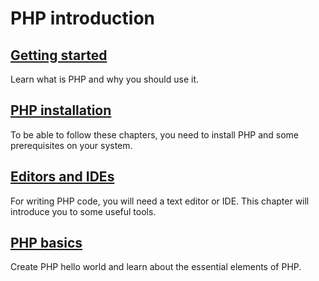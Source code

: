 # PHP introduction

## [Getting started](start.md)

Learn what is PHP and why you should use it.

## [PHP installation](installation.md)

To be able to follow these chapters, you need to install PHP and some
prerequisites on your system.

## [Editors and IDEs](editors.md)

For writing PHP code, you will need a text editor or IDE. This chapter will
introduce you to some useful tools.

## [PHP basics](basics.md)

Create PHP hello world and learn about the essential elements of PHP.
